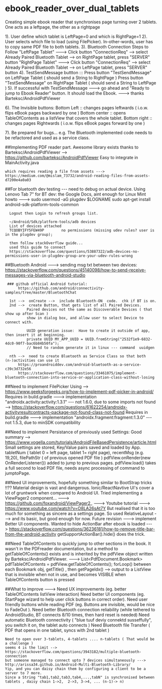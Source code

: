 # ebook_reader_over_dual_tablets
Creating simple ebook reader that synchronises page turning over 2 tablets.  One acts as a leftpage, the other as a rightpage

1). User define which tablet is LeftPage=0 and which is RightPage=1
2). User selects which file to load (using FilePicker).  In-other-words,  user has to copy same PDF file to both tablets.
3). Bluetooth Connection Steps to Follow
 "LeftPage Tablet" --->  Click button "ConnectionReq" --> select Already Paired Bluetooth Tablet --> on RightPage tablet, press  "SERVER" button
 "RightPage Tablet" ---> Click button "ConnectionReq" --> select Already Paired Bluetooth Tablet --> on LeftPage tablet, press  "SERVER" button
4). TestSendMessage buttton :::
Press button "TestSendMessage" on LeftPage Tablet ( should send a String to RightPage )
Press button "TestSendMessage" on RightPage Tablet ( should send a String to LeftPage )
5). If successful with TestSendMessage --->  go ahead and "Ready to jump to Ebook Reader" button.
It should load the Ebook.  --->  thanks Barteksc/AndroidPdfViewer

6).  The Invisible buttons:
Bottom Left ::  changes pages leftwards  ( i.o.w.  flips eBook pages backward by one )
Bottom center :: opens TableOfContents as a listView that covers the whole tablet.
Bottom right :: changes pages Rightwards ( i.o.w.  flips eBook pages forward by one )


7).  Be prepared for bugs... e.g. The Bluetooth implemented code needs to be refactored and used as a service class.


##Implementing PDF reader part.
    Awesome library exists thanks to Barteksc/AndroidPdfViewer --> https://github.com/barteksc/AndroidPdfViewer
    Easy to integrate in MainActivity.java

    which requires reading a file from assets ---> https://medium.com/@mislam_73732/android-reading-files-from-assets-d7200e4a0a03



##For bluetooth dev testing --- need to debug on actual device.  Using Lenovo Tab 7" for BT dev:
      the Google Docs, aint enough for Linux Mint howto --->
      sudo usermod -aG plugdev $LOGNAME
      sudo apt-get install android-sdk-platform-tools-common
      
      Logout then Login to refresh groups list.
  
      ~/Android/Sdk/platform-tools/adb devices
      List of devices attached
      TCQOBYIFY5FEW49P        no permissions (missing udev rules? user is in the plugdev group); 
  
      then follow stackOverflow guide...
      used this guide to connect
      https://stackoverflow.com/questions/53887322/adb-devices-no-permissions-user-in-plugdev-group-are-your-udev-rules-wrong

##Bluetooth Android --->  sending msg txt between two devices:
      https://stackoverflow.com/questions/45140098/how-to-send-receive-messages-via-bluetooth-android-studio

     ### github official Android tutorial:
          https://github.com/android/connectivity-samples/tree/master/BluetoothChat

      1st -->  onCreate -->  include Bluetooth-ON  code.  chk if BT is on.
      2nd -->  create Button, that gets list of all Paired Devices.
              Paired devices not the same as Discoverable Devices ( that show up after Scan )
              show in dialog box, and allow user to select Device to connect with.

              UUID generation issue:  Have to create it outside of app, then insert it at beginning.
              private UUID MY_APP_UUID = UUID.fromString("2532f1e9-6832-4dc0-90f7-bac6b84b50fa");
              // Need to random generate it in linux --- command  uuidgen

      nth -->  need to create Bluetooth as Service Class so that both (n-)activities can use it
          https://proandroiddev.com/android-bluetooth-as-a-service-c39c3d732e56
          https://stackoverflow.com/questions/33461075/implement-bluetooth-connection-into-service-or-application-class-without-losing

##Need to implement FilePicker
     Using --> https://www.geeksforgeeks.org/how-to-implement-pdf-picker-in-android/
     Requires in build.gradle ---> implementation "androidx.activity:activity:1.3.1" --- not 1.6.0, due to some imports not found
     --> https://stackoverflow.com/questions/61622254/androidx-activityresultcontracts-package-not-found-class-not-found
    Requires in build.gradle ---> implementation "androidx.fragment:fragment:1.3.0"  --- not 1.5.3, due to minSDK compatibility

##Need to implement Persistance of previously used Settings:
      Good summary --> https://www.vogella.com/tutorials/AndroidFileBasedPersistence/article.html
      Small settings are stored, Key/Value pairs saved and loaded by App.
      tabletNum ( tablet 0 = left page, tablet 1= right page), recentMsg (e.g.  19,20),  filePathStr ( of previous opened PDF file )
      pdfView.onRender(new OnRenderListener()) added to jump to previous pages.
      pdfView.load() takes a full second to load PDF file, needs async processing of command to jumptoPage.

##Need UI improvements, hopefully something similar to BootStrap tricks !!??
    Material design is vast and dangerous. Ionic/ReactNavtive UI's cover a lot of gruntwork when compared to Android UI.
    Tried implementing a ViewPager2 component... ---> https://github.com/foxandroid/ViewPager2_  ---> Youtube tutorial ---> https://www.youtube.com/watch?v=O8LA26sAt7Y
    But realised that it is too much for something as sincere as a settings page.
    So used RelativeLayout ---> and its basic, but good enough for now.
    Future revision ---> implement Better UI components.
    Wanted to hide ActionBar after ebook is loaded ---> https://stackoverflow.com/questions/36236181/how-to-remove-title-bar-from-the-android-activity
    getSupportActionBar().hide() does the trick.

##Need TableOfContents to quickly jump to other sections in the book.
    It wasn't in the PDFreader documentation, but a method to getTableOfContents() exists and is inherited by the pdfView object written by Barteksc/AndroidPdfViewer.
     ---> List<PdfDocument.Bookmark> pdfTableOfContents = pdfView.getTableOfContents();
     forLoop() between each Bookmark obj,  getTitle() ,  then  getPageIdx() -->  output to a ListView
     that is invisible when not in use, and becomes VISIBLE when TableOfContents button is pressed

##What to improve --->
    Need UX improvements (eg. better TableOfContents listView interaction)
    Need better UI components (eg. StartPage wizard to help user click buttons in correct order).
    Need user friendly buttons while reading PDF (eg. Buttons are invisible, would be nice to FadeOut ).
    Need better Bluetooth connection reliability (while tethered to AndroidStudio, BT connects 8/10 times, then hard reset is needed)
    Need automatic Bluetooth connectivity ( "blue tuuf deviy connektd susseffully",  you switch it on, the tablet auto connects )
    Need Bluetooth file Transfer ( PDF that opens in one tablet, syncs with 2nd tablet )

    Need to open over 3-tablets, 4-tablets .... n-tablets ( That would be a challenge )
    seems 4 is the limit --> https://stackoverflow.com/questions/3943182/multiple-bluetooth-connection
    but someone managed to connect upto 7 devices simultaneously ---> http://arissa34.github.io/Android-Multi-Bluetooth-Library/
    Yip, and you can daisy chain them by configuring a client to be a server to 7 more.
    Since a String "tab1,tab2,tab3,tab4,...,tabN" is synchronised between tablets , daisy chain 1->2,  2->3, 3->4, ... (n-1)-> n)
